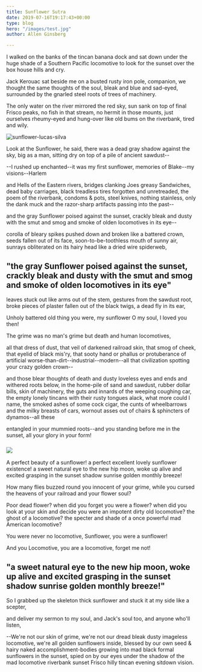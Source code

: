 ```yaml
---
title: Sunflower Sutra
date: 2019-07-16T19:17:43+00:00
type: blog
hero: "/images/test.jpg"
author: Allen Ginsberg

---
```

I walked on the banks of the tincan banana dock and sat down under the huge shade of a Southern Pacific locomotive to look for the sunset over the box house hills and cry.

Jack Kerouac sat beside me on a busted rusty iron pole, companion, we thought the same thoughts of the soul, bleak and blue and sad-eyed, surrounded by the gnarled steel roots of trees of machinery.

The only water on the river mirrored the red sky, sun sank on top of final Frisco peaks, no fish in that stream, no hermit in those mounts, just ourselves rheumy-eyed and hung-over like old bums on the riverbank, tired and wily.

![sunflower-lucas-silva](/images/lucas-silva-pinheiro-santos-mpVzB3421lk-unsplash.jpg "sunflower-lucas-silva")

Look at the Sunflower, he said, there was a dead gray shadow against the sky, big as a man, sitting dry on top of a pile of ancient sawdust--

\--I rushed up enchanted--it was my first sunflower, memories of Blake--my visions--Harlem

and Hells of the Eastern rivers, bridges clanking Joes greasy Sandwiches, dead baby carriages, black treadless tires forgotten and unretreaded, the poem of the riverbank, condoms & pots, steel knives, nothing stainless, only the dank muck and the razor-sharp artifacts passing into the past--

and the gray Sunflower poised against the sunset, crackly bleak and dusty with the smut and smog and smoke of olden locomotives in its eye--

corolla of bleary spikes pushed down and broken like a battered crown, seeds fallen out of its face, soon-to-be-toothless mouth of sunny air, sunrays obliterated on its hairy head like a dried wire spiderweb,

## "the gray Sunflower poised against the sunset, crackly bleak and dusty with the smut and smog and smoke of olden locomotives in its eye"

leaves stuck out like arms out of the stem, gestures from the sawdust root, broke pieces of plaster fallen out of the black twigs, a dead fly in its ear,

Unholy battered old thing you were, my sunflower O my soul, I loved you then!

The grime was no man's grime but death and human locomotives,

all that dress of dust, that veil of darkened railroad skin, that smog of cheek, that eyelid of black mis'ry, that sooty hand or phallus or protuberance of artificial worse-than-dirt--industrial--modern--all that civilization spotting your crazy golden crown--

and those blear thoughts of death and dusty loveless eyes and ends and withered roots below, in the home-pile of sand and sawdust, rubber dollar bills, skin of machinery, the guts and innards of the weeping coughing car, the empty lonely tincans with their rusty tongues alack, what more could I name, the smoked ashes of some cock cigar, the cunts of wheelbarrows and the milky breasts of cars, wornout asses out of chairs & sphincters of dynamos--all these

entangled in your mummied roots--and you standing before me in the sunset, all your glory in your form!

### ![](/images/vincent-burkhead-LhlxYMfnTF0-unsplash.jpg)

A perfect beauty of a sunflower! a perfect excellent lovely sunflower existence! a sweet natural eye to the new hip moon, woke up alive and excited grasping in the sunset shadow sunrise golden monthly breeze!

How many flies buzzed round you innocent of your grime, while you cursed the heavens of your railroad and your flower soul?

Poor dead flower? when did you forget you were a flower? when did you look at your skin and decide you were an impotent dirty old locomotive? the ghost of a locomotive? the specter and shade of a once powerful mad American locomotive?

You were never no locomotive, Sunflower, you were a sunflower!

And you Locomotive, you are a locomotive, forget me not!

## "a sweet natural eye to the new hip moon, woke up alive and excited grasping in the sunset shadow sunrise golden monthly breeze!"

So I grabbed up the skeleton thick sunflower and stuck it at my side like a scepter,

and deliver my sermon to my soul, and Jack's soul too, and anyone who'll listen,

\--We're not our skin of grime, we're not our dread bleak dusty imageless locomotive, we're all golden sunflowers inside, blessed by our own seed & hairy naked accomplishment-bodies growing into mad black formal sunflowers in the sunset, spied on by our eyes under the shadow of the mad locomotive riverbank sunset Frisco hilly tincan evening sitdown vision.